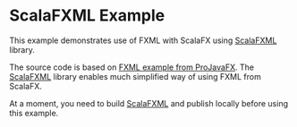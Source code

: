 ScalaFXML Example
=================

This example demonstrates use of FXML with ScalaFX using
[ScalaFXML](https://github.com/vigoo/scalafxml) library.

The source code is based on [FXML example from ProJavaFX](https://github.com/scalafx/ProScalaFX/tree/master/src/proscalafx/ch10).
The [ScalaFXML](https://github.com/vigoo/scalafxml) library enables much simplified way of using
FXML from ScalaFX.

At a moment, you need to build [ScalaFXML](https://github.com/vigoo/scalafxml) and publish
locally before using this example.
